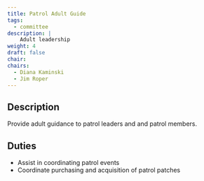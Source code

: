 ```yaml
---
title: Patrol Adult Guide
tags:
  - committee
description: |
    Adult leadership
weight: 4
draft: false
chair:
chairs:
  - Diana Kaminski
  - Jim Roper
---
```


## Description

Provide adult guidance to patrol leaders and and patrol members.

## Duties

- Assist in coordinating patrol events
- Coordinate purchasing and acquisition of patrol patches
